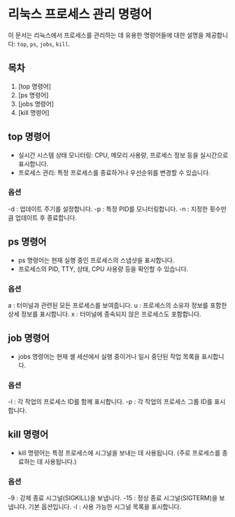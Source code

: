 # 리눅스 프로세스 관리 명령어

이 문서는 리눅스에서 프로세스를 관리하는 데 유용한 명령어들에 대한 설명을 제공합니다: `top`, `ps`, `jobs`, `kill`.

## 목차
1. [top 명령어]
2. [ps 명령어]
3. [jobs 명령어]
4. [kill 명령어]

## top 명령어

- 실시간 시스템 상태 모니터링: CPU, 메모리 사용량, 프로세스 정보 등을 실시간으로 표시합니다.
- 프로세스 관리: 특정 프로세스를 종료하거나 우선순위를 변경할 수 있습니다.

### 옵션
-d : 업데이트 주기를 설정합니다.
-p : 특정 PID를 모니터링합니다.
-n : 지정한 횟수만큼 업데이트 후 종료합니다.

## ps 명령어
- ps 명령어는 현재 실행 중인 프로세스의 스냅샷을 표시합니다. 
- 프로세스의 PID, TTY, 상태, CPU 사용량 등을 확인할 수 있습니다.

### 옵션
a : 터미널과 관련된 모든 프로세스를 보여줍니다.
u : 프로세스의 소유자 정보를 포함한 상세 정보를 표시합니다.
x : 터미널에 종속되지 않은 프로세스도 포함합니다.

## job 명령어
- jobs 명령어는 현재 셸 세션에서 실행 중이거나 일시 중단된 작업 목록을 표시합니다.

### 옵션
-l : 각 작업의 프로세스 ID를 함께 표시합니다.
-p : 각 작업의 프로세스 그룹 ID를 표시합니다.

## kill 명령어
- kill 명령어는 특정 프로세스에 시그널을 보내는 데 사용됩니다. (주로 프로세스를 종료하는 데 사용됩니다.)

### 옵션
-9 : 강제 종료 시그널(SIGKILL)을 보냅니다.
-15 : 정상 종료 시그널(SIGTERM)을 보냅니다. 기본 옵션입니다.
-l : 사용 가능한 시그널 목록을 표시합니다.

